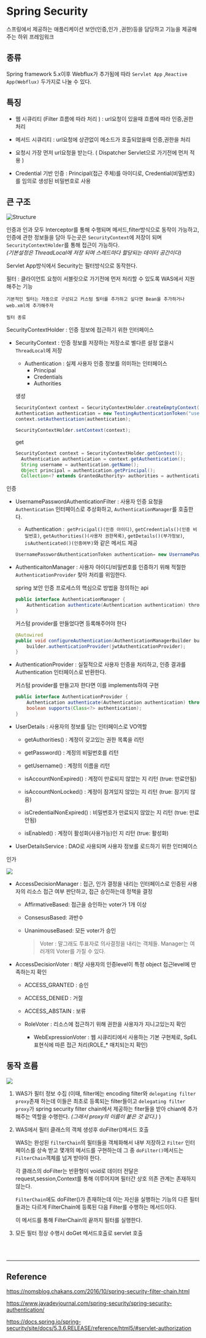 # Spring Security

스프링에서 제공하는 애플리케이션 보안(인증,인가 ,권한)등을 담당하고 기능을 제공해주는 하위 프레임워크

## 종류

Spring framework 5.x이후 Webflux가 추가됨에 따라 `Servlet App` ,`Reactive App(Webflux)` 두가지로 나눌 수 있다.

## 특징

- 웹 시큐리티 (Filter 흐름에 따라 처리 ) : url요청이 있을때 흐름에 따라 인증,권한 처리

- 메서드 시큐리티 : url요청에 상관없이 메소드가 호출되었을때 인증,권한을 처리
- 요청시 가장 먼저 url요청을 받는다. ( Dispatcher Servlet으로 가기전에 먼저 적용 )

- Credential 기반 인증 : Principal(접근 주체)를 아이디로, Credential(비밀번호)를 임의로 생성된 비밀번호로 사용

## 큰 구조

![Structure](/spring/image/security-structure.PNG)

인증과 인과 모두 Interceptor를 통해 수행되며 메서드,filter방식으로 동작이 가능하고, 인증에 관한 정보들을 담아 두는곳은 `SecurityContext`에 저장이 되며 `SecurityContextHolder`를 통해 접근이 가능하다.
<br>_(기본설정은 ThreadLocal에 저장 되며 스레드마다 할당되는 데이터 공간이다)_

Servlet App방식에서 Security는 필터방식으로 동작한다.

필터 : 클라이언트 요청이 서블릿으로 가기전에 먼저 처리할 수 있도록 WAS에서 지원해주는 기능

    기본적인 필터는 자동으로 구성되고 커스텀 필터를 추가하고 싶다면 Bean을 추가하거나 web.xml에 추가해주자

    필터 종류

SecurityContextHolder : 인증 정보에 접근하기 위한 인터페이스

- SecurityContext : 인증 정보를 저장하는 저장소로 별다른 설정 없을시 `ThreadLocal`에 저장

  - Authentication : 실제 사용자 인증 정보를 의미하는 인터페이스
    - Principal
    - Credentials
    - Authorities

  생성

  ```java
  SecurityContext context = SecurityContextHolder.createEmptyContext();
  Authentication authentication = new TestingAuthenticationToken("username", "password", "ROLE_USER");
  context.setAuthentication(authentication);

  SecurityContextHolder.setContext(context);
  ```

  get

  ```java
  SecurityContext context = SecurityContextHolder.getContext();
    Authentication authentication = context.getAuthentication();
    String username = authentication.getName();
    Object principal = authentication.getPrincipal();
    Collection<? extends GrantedAuthority> authorities = authentication.getAuthorities();
  ```

인증

- UsernamePasswordAuthenticationFilter : 사용자 인증 요청을 `Authentication` 인터페이스로 추상화하고, `AuthenticationManager`를 호출한다.

  - Authentication :` getPricipal()(인증 아이디)`, `getCredentials()(인증 비밀번호)`, `getAuthorities()(사용자 권한목록)`, `getDetails()(부가정보)`, `isAuthenticated()(인증여부)`와 같은 메서드 제공

  ```java
  UsernamePasswordAuthenticationToken authentication= new UsernamePasswordAuthenticationToken(username, password);
  ```

- AuthenticaitonManager : 사용자 아이디/비밀번호를 인증하기 위해 적절한 `AuthenticationProvider` 찾아 처리를 위임한다.

  spring 보안 인증 프로세스의 핵심으로 방법을 정의하는 api

  ```java
  public interface AuthenticationManager {
      Authentication authenticate(Authentication authentication) throwsAuthenticationException;
  }
  ```

  커스텀 provider를 만들었다면 등록해주어야 한다

  ```java
  @Autowired
  public void configureAuthentication(AuthenticationManagerBuilder builder, JwtAuthenticationProvider jwtAuthenticationProvider) {
      builder.authenticationProvider(jwtAuthenticationProvider);
  }
  ```

- AuthenticationProvider : 실질적으로 사용자 인증을 처리하고, 인증 결과를 Authentication 인터페이스로 반환한다.

  커스텀 provider를 만들고자 한다면 이를 implements하여 구현

  ```java
  public interface AuthenticationProvider {
      Authentication authenticate(Authentication authentication) throws AuthenticationException;
      boolean supports(Class<?> authentication);
  }
  ```

- UserDetails : 사용자의 정보를 담는 인터페이스로 VO역할

  - getAuthorities() : 계정이 갖고있는 권한 목록을 리턴

  - getPassword() : 계정의 비밀번호를 리턴

  - getUsername() : 계정의 이름을 리턴

  - isAccountNonExpired() : 계정이 만료되지 않았는 지 리턴 (true: 만료안됨)

  - isAccountNonLocked() : 계정이 잠겨있지 않았는 지 리턴 (true: 잠기지 않음)

  - isCredentialNonExpired() : 비밀번호가 만료되지 않았는 지 리턴 (true: 만료안됨)

  - isEnabled() : 계정이 활성화(사용가능)인 지 리턴 (true: 활성화)

- UserDetailsService : DAO로 사용되며 사용자 정보를 로드하기 위한 인터페이스

인가

![](/spring/image/autho.PNG)

- AccessDecisionManager : 접근, 인가 결정을 내리는 인터페이스로 인증된 사용자의 리소스 접근 여부 판단하고, 접근 승인하는데 정책을 결정

  - AffirmativeBased: 접근을 승인하는 voter가 1개 이상
  - ConsesusBased: 과반수
  - UnanimouseBased: 모든 voter가 승인

    > Voter : 말그래도 투표자로 의사결정을 내리는 객체들. Manager는 여러개의 Voter를 가질 수 있다.

- AccessDecisionVoter : 해당 사용자의 인증level이 특정 object 접근level에 만족하는지 확인

  - ACCESS_GRANTED : 승인
  - ACCESS_DENIED : 거절
  - ACCESS_ABSTAIN : 보류

  - RoleVoter : 리소스에 접근하기 위해 권한을 사용자가 지니고있는지 확인
    - WebExpressionVoter : 웹 시큐리티에서 사용하는 기본 구현체로, SpEL표현식에 따른 접근 처리(ROLE\_\* 매치되는지 확인)

## 동작 흐름

![](/spring/image/security.png)

1. WAS가 필터 정보 수집 (이때, filter에는 encoding filter와 `delegating filter proxy`존재 하는데 이들은 최초로 등록되는 filter들이고 `delegating filter proxy`가 spring security filter chain에서 제공하는 fiter들을 받아 chian에 추가해주는 역할을 수행한다. _(그래서 proxy의 이름이 붙은 것 같다.)_ )

2. WAS에서 필터 클래스의 객체 생성후 doFilter()메서드 호출

   WAS는 완성된 `filterChain`의 필터들을 객체화해서 내부 저장하고 `Filter` 인터페이스를 상속 받고 몇개의 메서드를 구현하는데 그 중 `doFilter()`메서드는 `FilterChain`객체를 넘겨 받아야 한다.

   각 클래스의 doFilter는 반환형이 void로 데이터 전달은 request,session,Context를 통해 이루어지며 필터간 상호 의존 관계는 존재하지 않는다.

   `FilterChain`에도 doFilter()가 존재하는데 이는 자신을 실행하는 기능의 다른 필터들과는 다르게 FilterChain에 등록된 다음 Filter를 수행하는 메서드이다.

   이 메서드를 통해 FilterChain의 끝까지 필터를 실행한다.

3. 모든 필터 정상 수행시 doGet 메서드호출로 servlet 호출

<br><br>

---

## Reference

https://nomsblog.chakans.com/2016/10/spring-security-filter-chain.html

https://www.javadevjournal.com/spring-security/spring-security-authentication/

https://docs.spring.io/spring-security/site/docs/5.3.6.RELEASE/reference/html5/#servlet-authorization

